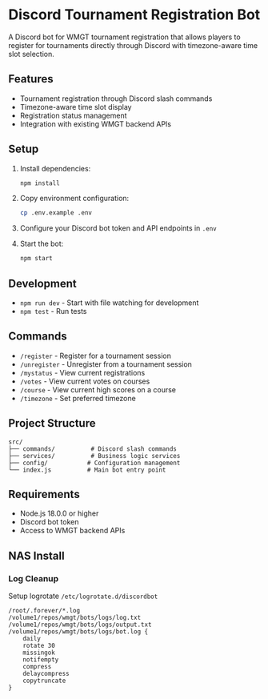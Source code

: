 # Discord Tournament Registration Bot

A Discord bot for WMGT tournament registration that allows players to register for tournaments directly through Discord with timezone-aware time slot selection.

## Features

- Tournament registration through Discord slash commands
- Timezone-aware time slot display
- Registration status management
- Integration with existing WMGT backend APIs

## Setup

1. Install dependencies:
   ```bash
   npm install
   ```

2. Copy environment configuration:
   ```bash
   cp .env.example .env
   ```

3. Configure your Discord bot token and API endpoints in `.env`

4. Start the bot:
   ```bash
   npm start
   ```

## Development

- `npm run dev` - Start with file watching for development
- `npm test` - Run tests

## Commands

- `/register` - Register for a tournament session
- `/unregister` - Unregister from a tournament session  
- `/mystatus` - View current registrations
- `/votes` - View current votes on courses
- `/course` - View current high scores on a course
- `/timezone` - Set preferred timezone

## Project Structure

```
src/
├── commands/          # Discord slash commands
├── services/          # Business logic services
├── config/           # Configuration management
└── index.js          # Main bot entry point
```

## Requirements

- Node.js 18.0.0 or higher
- Discord bot token
- Access to WMGT backend APIs

## NAS Install

### Log Cleanup

Setup logrotate `/etc/logrotate.d/discordbot`

```
/root/.forever/*.log
/volume1/repos/wmgt/bots/logs/log.txt
/volume1/repos/wmgt/bots/logs/output.txt
/volume1/repos/wmgt/bots/logs/bot.log {
    daily
    rotate 30
    missingok
    notifempty
    compress
    delaycompress
    copytruncate
}
```
